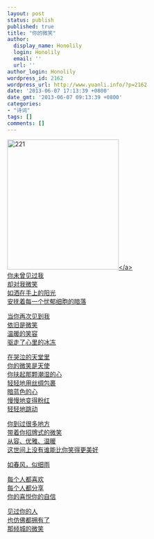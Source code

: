 ```yaml
---
layout: post
status: publish
published: true
title: "你的微笑"
author:
  display_name: Honolily
  login: Honolily
  email: ''
  url: ''
author_login: Honolily
wordpress_id: 2162
wordpress_url: http://www.yuanli.info/?p=2162
date: '2013-06-07 17:13:39 +0800'
date_gmt: '2013-06-07 09:13:39 +0800'
categories:
- "诗词"
tags: []
comments: []
---
```

<p><a href="http:&#47;&#47;www.yuanli.info&#47;archives&#47;2162.html&#47;attachment&#47;221" rel="attachment wp-att-2166"><img src="http:&#47;&#47;www.yuanli.info&#47;wp-content&#47;uploads&#47;2013&#47;06&#47;221-257x300.jpg" alt="221" width="257" height="300" class="aligncenter size-medium wp-image-2166" &#47;><&#47;a><br />
你未曾见过我<br />
却对我微笑<br />
如洒在手上的阳光<br />
安抚着每一个忧郁细胞的暗落</p>
<p>当你再次见到我<br />
依旧是微笑<br />
温暖的笑容<br />
驱走了心里的冰冻</p>
<p>在哭泣的天堂里<br />
你的微笑是天使<br />
你扶起那颗潮湿的心<br />
轻轻地用丝绸包裹<br />
暗蓝色的心<br />
慢慢地变得粉红<br />
轻轻地跳动</p>
<p>你到过很多地方<br />
带着你招牌式的微笑<br />
从容、优雅、温暖<br />
这世间上没有谁能比你笑得更美好</p>
<p>如春风，似细雨</p>
<p>每个人都喜欢<br />
每个人都分享<br />
你的喜悦你的自信</p>
<p>见过你的人<br />
也仿佛都拥有了<br />
那倾城的微笑</p>

